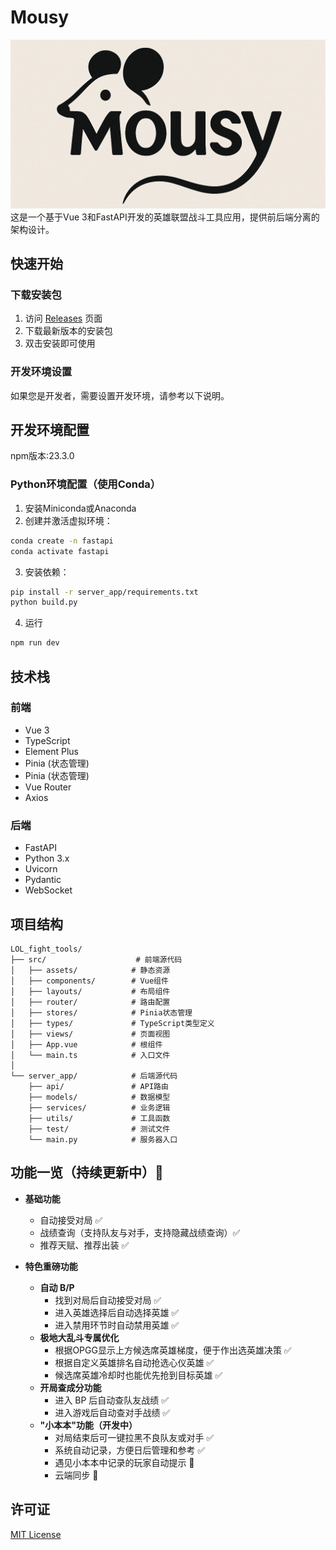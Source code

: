 # Mousy
![Mousy Logo](./img/Mousy_Logo.png)
这是一个基于Vue 3和FastAPI开发的英雄联盟战斗工具应用，提供前后端分离的架构设计。

## 快速开始

### 下载安装包
1. 访问 [Releases](https://github.com/your-username/Mousy/releases) 页面
2. 下载最新版本的安装包
3. 双击安装即可使用

### 开发环境设置
如果您是开发者，需要设置开发环境，请参考以下说明。

## 开发环境配置
npm版本:23.3.0

### Python环境配置（使用Conda）
1. 安装Miniconda或Anaconda
2. 创建并激活虚拟环境：
```bash
conda create -n fastapi
conda activate fastapi
```
3. 安装依赖：
```bash
pip install -r server_app/requirements.txt
python build.py
```

4. 运行
```bash
npm run dev
```

## 技术栈

### 前端
- Vue 3
- TypeScript
- Element Plus
- Pinia (状态管理)
- Pinia (状态管理)
- Vue Router
- Axios

### 后端
- FastAPI
- Python 3.x
- Uvicorn
- Pydantic
- WebSocket

## 项目结构

```
LOL_fight_tools/
├── src/                    # 前端源代码
│   ├── assets/            # 静态资源
│   ├── components/        # Vue组件
│   ├── layouts/           # 布局组件
│   ├── router/            # 路由配置
│   ├── stores/            # Pinia状态管理
│   ├── types/             # TypeScript类型定义
│   ├── views/             # 页面视图
│   ├── App.vue            # 根组件
│   └── main.ts            # 入口文件
│
└── server_app/            # 后端源代码
    ├── api/               # API路由
    ├── models/            # 数据模型
    ├── services/          # 业务逻辑
    ├── utils/             # 工具函数
    ├── test/              # 测试文件
    └── main.py            # 服务器入口
```

## 功能一览（持续更新中）🥰

- **基础功能**
  - 自动接受对局 ✅
  - 战绩查询（支持队友与对手，支持隐藏战绩查询）✅
  - 推荐天赋、推荐出装 ✅

- **特色重磅功能**
  - **自动 B/P** 
    - 找到对局后自动接受对局 ✅
    - 进入英雄选择后自动选择英雄 ✅
    - 进入禁用环节时自动禁用英雄 ✅
  - **极地大乱斗专属优化**
    - 根据OPGG显示上方候选席英雄梯度，便于作出选英雄决策 ✅
    - 根据自定义英雄排名自动抢选心仪英雄 ✅
    - 候选席英雄冷却时也能优先抢到目标英雄 ✅
  - **开局查成分功能**
    - 进入 BP 后自动查队友战绩 ✅
    - 进入游戏后自动查对手战绩 ✅
  - **"小本本"功能（开发中）**
    - 对局结束后可一键拉黑不良队友或对手 ✅
    - 系统自动记录，方便日后管理和参考 ✅
    - 遇见小本本中记录的玩家自动提示 🚧
    - 云端同步 🚧

## 许可证

[MIT License](LICENSE) 